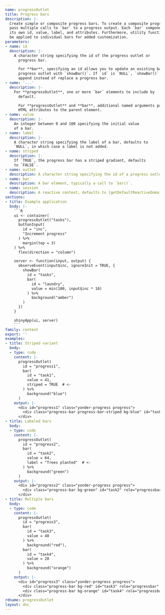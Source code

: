 ```yaml
---
name: progressOutlet
title: Progress bars
description: |-
  Create simple or composite progress bars. To create a composite progress bar
  pass multiple calls to `bar` to a progress output. Each `bar` component has
  its own id, value, label, and attributes. Furthermore, utility functions may
  be applied to individual bars for added customization.
parameters:
- name: id
  description: |-
    A character string specifying the id of the progress outlet or
      progress bar.

      For **bar**, specifying an id allows you to update an existing bar in a
      progress outlet with `showBar()`. If `id` is `NULL`, `showBar()` will
      append instead of replace a progress bar.
- name: '...'
  description: |-
    For **progressOutlet**, one or more `bar` elements to include by
      default.

      For **progressOutlet** and **bar**, additional named arguments passed as
      HTML attributes to the parent element.
- name: value
  description: |-
    An integer between 0 and 100 specifying the initial value
    of a bar.
- name: label
  description: |-
    A character string specifying the label of a bar, defaults to
    `NULL`, in which case a label is not added.
- name: striped
  description: |-
    If `TRUE`, the progress bar has a striped gradient, defaults
    to `FALSE`.
- name: outlet
  description: A character string specifying the id of a progress outlet.
- name: bar
  description: A bar element, typically a call to `bar()`.
- name: session
  description: A reactive context, defaults to [getDefaultReactiveDomain()](getdefaultreactivedomain.html).
sections:
- title: Example application
  body: |-
    ```R
    ui <- container(
      progressOutlet("tasks"),
      buttonInput(
        id = "inc",
        "Increment progress"
      ) %>%
        margin(top = 3)
    ) %>%
      flex(direction = "column")

    server <- function(input, output) {
      observeEvent(input$inc, ignoreInit = TRUE, {
        showBar(
          id = "tasks",
          bar(
            id = "laundry",
            value = min(100, input$inc * 10)
          ) %>%
            background("amber")
        )
      })
    }

    shinyApp(ui, server)
    ```
family: content
export: ''
examples:
- title: Striped variant
  body:
  - type: code
    content: |-
      progressOutlet(
        id = "progress1",
        bar(
          id = "task1",
          value = 41,
          striped = TRUE  # <-
        ) %>%
          background("blue")
      )
    output: |-
      <div id="progress1" class="yonder-progress progress">
        <div class="progress-bar progress-bar-striped bg-blue" id="task1" role="progressbar" style="width: 41%" aria-valuemin="0" aria-valuemax="100"></div>
      </div>
- title: Labeled bars
  body:
  - type: code
    content: |-
      progressOutlet(
        id = "progress2",
        bar(
          id = "task2",
          value = 64,
          label = "Trees planted"  # <-
        ) %>%
          background("green")
      )
    output: |-
      <div id="progress2" class="yonder-progress progress">
        <div class="progress-bar bg-green" id="task2" role="progressbar" style="width: 64%" aria-valuemin="0" aria-valuemax="100">Trees planted</div>
      </div>
- title: Multiple bars
  body:
  - type: code
    content: |-
      progressOutlet(
        id = "progress3",
        bar(
          id = "task3",
          value = 40
        ) %>%
          background("red"),
        bar(
          id = "task4",
          value = 20
        ) %>%
          background("orange")
      )
    output: |-
      <div id="progress3" class="yonder-progress progress">
        <div class="progress-bar bg-red" id="task3" role="progressbar" style="width: 40%" aria-valuemin="0" aria-valuemax="100"></div>
        <div class="progress-bar bg-orange" id="task4" role="progressbar" style="width: 20%" aria-valuemin="0" aria-valuemax="100"></div>
      </div>
rdname: progressOutlet
layout: doc
---
```

